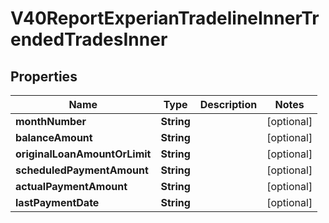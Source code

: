 

# V40ReportExperianTradelineInnerTrendedTradesInner


## Properties

| Name | Type | Description | Notes |
|------------ | ------------- | ------------- | -------------|
|**monthNumber** | **String** |  |  [optional] |
|**balanceAmount** | **String** |  |  [optional] |
|**originalLoanAmountOrLimit** | **String** |  |  [optional] |
|**scheduledPaymentAmount** | **String** |  |  [optional] |
|**actualPaymentAmount** | **String** |  |  [optional] |
|**lastPaymentDate** | **String** |  |  [optional] |



